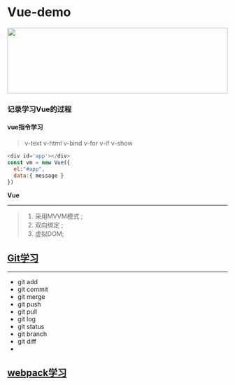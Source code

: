 # Vue-demo
<!-- ![vue](https://cn.vuejs.org/images/logo.svg "vue") -->
<img src=https://cn.vuejs.org/images/logo.svg  width=100% height=150 />

### 记录学习Vue的过程

#### vue指令学习

>v-text  v-html  v-bind v-for  v-if  v-show  

```   javaScript
<div id='app'></div>
const vm = new Vue({
  el:"#app",
  data:{ message }
})
```

**Vue**
_________

>1. 采用MVVM模式 ;
>2. 双向绑定 ;
>3. 虚拟DOM;


## [Git学习](https://www.bootcss.com/p/git-guide/)

______

+ git add
+ git commit
+ git merge 
+ git push
+ git pull 
+ git log
+ git status
+ git branch
+ git diff
+ 
## [webpack学习](https://segmentfault.com/a/1190000006178770)
